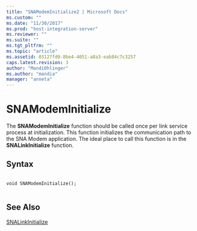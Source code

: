 ```yaml
---
title: "SNAModemInitialize2 | Microsoft Docs"
ms.custom: ""
ms.date: "11/30/2017"
ms.prod: "host-integration-server"
ms.reviewer: ""
ms.suite: ""
ms.tgt_pltfrm: ""
ms.topic: "article"
ms.assetid: 03127fd0-8be4-4051-a8a3-eab84c7c3257
caps.latest.revision: 3
author: "MandiOhlinger"
ms.author: "mandia"
manager: "anneta"
---
```

# SNAModemInitialize
The **SNAModemInitialize** function should be called once per link service process at initialization. This function initializes the communication path to the SNA Modem application. The ideal place to call this function is in the **SNALinkInitialize** function.  
  
## Syntax  
  
```  
  
void SNAModemInitialize();  
  
```  
  
## See Also  
 [SNALinkInitialize](../core/snalinkinitialize2.md)